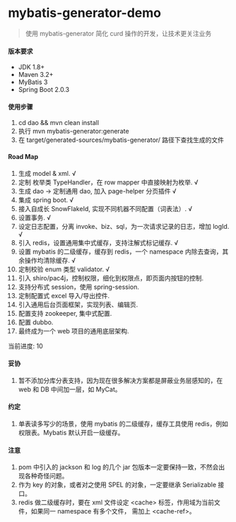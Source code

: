 mybatis-generator-demo
==
> 使用 mybatis-generator 简化 curd 操作的开发，让技术更关注业务

#### 版本要求
- JDK 1.8+
- Maven 3.2+ 
- MyBatis 3
- Spring Boot 2.0.3


#### 使用步骤

1. cd dao && mvn clean install
2. 执行 mvn mybatis-generator:generate
3. 在 target/generated-sources/mybatis-generator/ 路径下查找生成的文件

#### Road Map

1. 生成 model & xml. √ 
2. 定制 枚举类 TypeHandler，在 row mapper 中直接映射为枚举. √
3. 生成 dao -> 定制通用 dao, 加入 page-helper 分页插件 √
4. 集成 spring boot. √
5. 接入自成长 SnowFlakeId, 实现不同机器不同配置（词表法）. √
6. 设置事务. √
7. 设定日志配置，分离 invoke、biz、sql，为一次请求记录的日志，增加 logId. √
8. 引入 redis，设置通用集中式缓存，支持注解式标记缓存. √
9. 设置 mybatis 的二级缓存，缓存到 redis，一个 namespace 内除去查询，其余操作均清除缓存. √
10. 定制校验 enum 类型 validator. √
11. 引入 shiro/pac4j，控制权限，细化到权限点，即页面内按钮的控制.
12. 支持分布式 session，使用 spring-session. 
13. 定制配置式 excel 导入/导出控件.
14. 引入通用后台页面框架，实现列表、编辑页.
15. 配置支持 zookeeper, 集中式配置.
16. 配置 dubbo. 
17. 最终成为一个 web 项目的通用底层架构.

当前进度: 10

#### 妥协
1. 暂不添加分库分表支持，因为现在很多解决方案都是屏蔽业务层感知的，在 web 和 DB 中间加一层，如 MyCat。

#### 约定
1. 单表读多写少的场景，使用 mybatis 的二级缓存，缓存工具使用 redis，例如权限表。Mybatis 默认开启一级缓存。

#### 注意
1. pom 中引入的 jackson 和 log 的几个 jar 包版本一定要保持一致，不然会出现各种奇怪问题。
2. 作为 key 的对象，或者对之使用 SPEL 的对象，一定要继承 Serializable 接口。
3. redis 做二级缓存时，要在 xml 文件设定 &lt;cache&gt;  标签，作用域为当前文件，如果同一 namespace 有多个文件，
需加上 &lt;cache-ref&gt;。